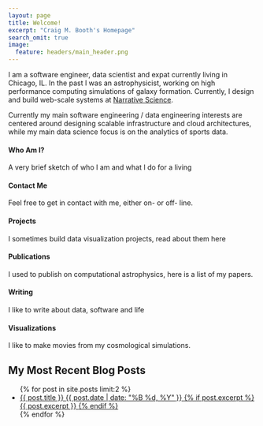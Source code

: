 ```yaml
---
layout: page
title: Welcome!
excerpt: "Craig M. Booth's Homepage"
search_omit: true
image:
  feature: headers/main_header.png
---
```


I am a software engineer, data scientist and expat currently living in Chicago, IL.  In the past I was an astrophysicist, working on high performance computing simulations of galaxy formation.  Currently, I design and build web-scale systems at [Narrative Science](http://www.narrativescience.com).

Currently my main software engineering / data engineering interests are centered around designing scalable infrastructure and cloud architectures, while my main data science focus is on the analytics of sports data.

<div class="row">
  <div class="col-md-4 col-lg-4 col-sm-6 col-xs-12 front-box">
    <h4>Who Am I?</h4>
    <a href="about/"><i class="fa fa-user fa-5x"></i></a>
    <p>A very brief sketch of who I am and what I do for a living</p>
  </div>
  <div class="col-md-4 col-lg-4 col-sm-6 col-xs-12 front-box">
    <h4>Contact Me</h4>
    <a href="contact/"><i class="fa fa-envelope-o fa-5x"></i></a>
    <p>Feel free to get in contact with me, either on- or off- line.</p>
  </div>
  <div class="col-md-4 col-lg-4 col-sm-6 col-xs-12 front-box">
    <h4>Projects</h4>
    <a href="projects/"><i class="fa fa-terminal fa-5x"></i></a>
    <p>I sometimes build data visualization projects, read about them here</p>
  </div>
  <div class="col-md-4 col-lg-4 col-sm-6 col-xs-12 front-box">
    <h4>Publications</h4>
    <a href="astrophysics/publications/"><span class="front-box-icon"><i class="fa fa-align-left fa-5x"></i></span></a>
    <p>I used to publish on computational astrophysics, here is a list of my papers.</p>
  </div>
  <div class="col-md-4 col-lg-4 col-sm-6 col-xs-12 front-box">
    <h4>Writing</h4>
    <a href="blog/"><span class="front-box-icon"><i class="fa fa-pencil fa-5x"></i></span></a>
    <p>I like to write about data, software and life</p>
  </div>
  <div class="col-md-4 col-lg-4 col-sm-6 col-xs-12 front-box">
    <h4>Visualizations</h4>
    <a href="astrophysics/visualizations/"><i class="fa fa-video-camera fa-5x"></i></a>
    <p>I like to make movies from my cosmological simulations.</p>
  </div>
</div>

## My Most Recent Blog Posts

<ul class="post-list">
{% for post in site.posts limit:2 %}
  <li>
    <article>
      <a href="{{ post.url }}">
        {{ post.title }}
        <span class="entry-date">
          <time datetime="{{ post.date | date_to_xmlschema }}">
            {{ post.date | date: "%B %d, %Y" }}
          </time>
        </span>
        {% if post.excerpt %}
          <span class="excerpt">
            {{ post.excerpt }}
          </span>{% endif %}
      </a>
    </article>
  </li>
{% endfor %}
</ul>
